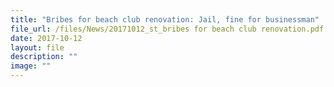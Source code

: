 ```yaml
---
title: "Bribes for beach club renovation: Jail, fine for businessman"
file_url: /files/News/20171012_st_bribes for beach club renovation.pdf
date: 2017-10-12
layout: file
description: ""
image: ""
---
```

